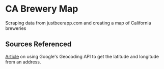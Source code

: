 # CA Brewery Map
Scraping data from justbeerapp.com and creating a map of California breweries 

## Sources Referenced    
[Article](https://matthewkudija.com/blog/2018/11/19/google-maps-api/) on using Google's Geocoding API to get the latitude and longitude from an address.
